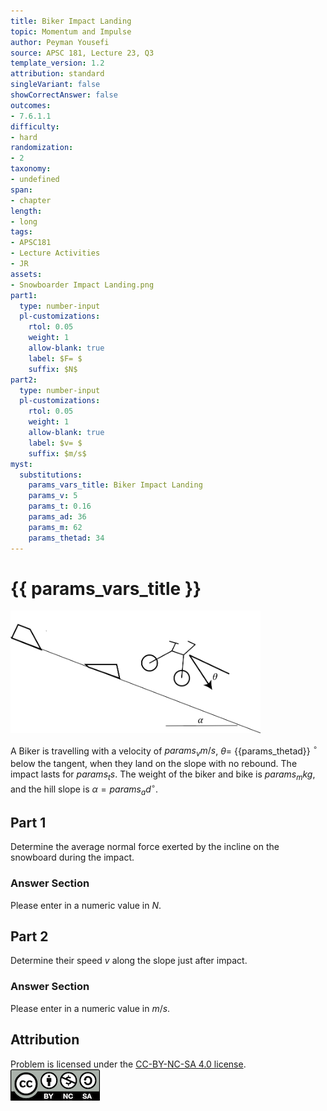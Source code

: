 ```yaml
---
title: Biker Impact Landing
topic: Momentum and Impulse
author: Peyman Yousefi
source: APSC 181, Lecture 23, Q3
template_version: 1.2
attribution: standard
singleVariant: false
showCorrectAnswer: false
outcomes:
- 7.6.1.1
difficulty:
- hard
randomization:
- 2
taxonomy:
- undefined
span:
- chapter
length:
- long
tags:
- APSC181
- Lecture Activities
- JR
assets:
- Snowboarder Impact Landing.png
part1:
  type: number-input
  pl-customizations:
    rtol: 0.05
    weight: 1
    allow-blank: true
    label: $F= $
    suffix: $N$
part2:
  type: number-input
  pl-customizations:
    rtol: 0.05
    weight: 1
    allow-blank: true
    label: $v= $
    suffix: $m/s$
myst:
  substitutions:
    params_vars_title: Biker Impact Landing
    params_v: 5
    params_t: 0.16
    params_ad: 36
    params_m: 62
    params_thetad: 34
---
```

# {{ params_vars_title }}
<img src="Snowboarder Impact Landing.png" width=400>

A Biker is travelling with a velocity of ${{params_v}}m/s$, $\theta=$ {{params_thetad}} $^\circ$ below the tangent, when they land on the slope with no rebound.
The impact lasts for ${{params_t}} s$.
The weight of the biker and bike is ${{params_m}}kg$, and the hill slope is $\alpha= {{params_ad}} ^\circ$.

## Part 1

Determine the average normal force exerted by the incline on the snowboard during the impact.

### Answer Section

Please enter in a numeric value in $N$.

## Part 2

Determine their speed $v$ along the slope just after impact.

### Answer Section

Please enter in a numeric value in $m/s$.

## Attribution

Problem is licensed under the [CC-BY-NC-SA 4.0 license](https://creativecommons.org/licenses/by-nc-sa/4.0/).<br> ![The Creative Commons 4.0 license requiring attribution-BY, non-commercial-NC, and share-alike-SA license.](https://raw.githubusercontent.com/firasm/bits/master/by-nc-sa.png)